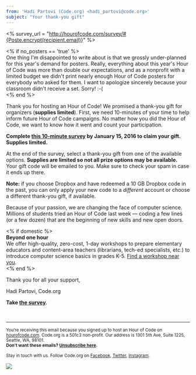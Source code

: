 ```yaml
---
from: 'Hadi Partovi (Code.org) <hadi_partovi@code.org>'
subject: "Your thank-you gift"
---
```

<% survey_url = "http://hourofcode.com/survey/#{Poste.encrypt(recipient.email)}" %>

<% if no_posters == 'true' %>  
One thing I'm disappointed to write about is that we grossly under-planned for this year's demand for posters. Really, everything about this year's Hour of Code was more than double our expectations, and as a nonprofit with a limited budget we didn't print nearly enough Hour of Code posters for everybody who asked for them. I want to apologize sincerely because your classroom didn't receive a set. Sorry! :-(  
<% end %>

Thank you for hosting an Hour of Code! We promised a thank-you gift for organizers (**supplies limited**). First, we need 10-minutes of your time to help inform future Hour of Code campaigns. No matter how you did the Hour of Code, we want to know how it went and count your participation. 

**Complete [this 10-minute survey](<%= survey_url %>) by January 15, 2016 to claim your gift. Supplies limited.**

At the end of the survey, select a thank-you gift from one of the available options. **Supplies are limited so not all prize options may be available.** Your gift code will be emailed to you. Make sure to check your spam in case it ends up there.

**Note:** if you choose Dropbox and have redeemed a 10 GB Dropbox code in the past, you can only apply your new code to a *different* account or choose a different thank-you gift, if available.

Because of your passion, we are changing the face of computer science. Millions of students tried an Hour of Code last week ― coding a few lines (or a few dozen) that are the beginning of new skills and new open doors.

<% if domestic %>  
**Beyond one hour**  
We offer high-quality, zero-cost, 1-day workshops to prepare elementary educators and content-area teachers (librarians, tech-ed specialists, etc.) to introduce computer science basics in grades K-5. [Find a workshop near you](http://code.org/professional-development-workshops).  
<% end %>

Thank you for all your support,

Hadi Partovi, Code.org

**Take [the survey](<%= survey_url %>).**

<br/>
<hr/>

<p><small>You’re receiving this email because you signed up to host an Hour of Code on <a href="https://hourofcode.com/">hourofcode.com</a>. Code.org is a 501c3 non-profit. Our address is 1301 5th Ave, Suite 1225, Seattle, WA, 98101.</small> <br />
<small><strong>Don't want these emails? <a href="<%= unsubscribe_link %>">Unsubscribe here</a>.</strong></small></p>
<p><small>Stay in touch with us. Follow Code.org on
<a href="https://www.facebook.com/Code.org">Facebook</a>, <a href="https://twitter.com/codeorg">Twitter</a>, <a href="https://instagram.com/codeorg">Instagram</a>.
</small></p>

![](<%= tracking_pixel %>)
